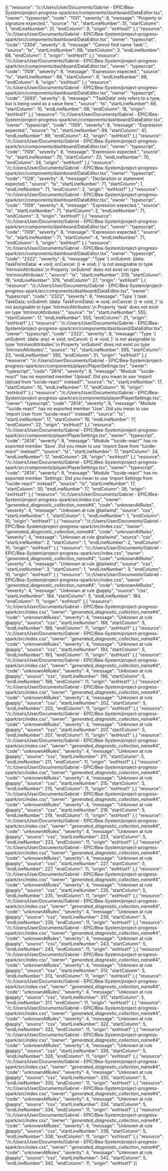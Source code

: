 [{
	"resource": "/c:/Users/User/Documents/Gabriel - EPIC/Bea-System/project-progress-spark/src/components/dashboard/DataEditor.tsx",
	"owner": "typescript",
	"code": "1131",
	"severity": 8,
	"message": "Property or signature expected.",
	"source": "ts",
	"startLineNumber": 31,
	"startColumn": 1,
	"endLineNumber": 31,
	"endColumn": 9,
	"origin": "extHost1"
},{
	"resource": "/c:/Users/User/Documents/Gabriel - EPIC/Bea-System/project-progress-spark/src/components/dashboard/DataEditor.tsx",
	"owner": "typescript",
	"code": "2304",
	"severity": 8,
	"message": "Cannot find name 'task'.",
	"source": "ts",
	"startLineNumber": 68,
	"startColumn": 3,
	"endLineNumber": 68,
	"endColumn": 7,
	"origin": "extHost1"
},{
	"resource": "/c:/Users/User/Documents/Gabriel - EPIC/Bea-System/project-progress-spark/src/components/dashboard/DataEditor.tsx",
	"owner": "typescript",
	"code": "1109",
	"severity": 8,
	"message": "Expression expected.",
	"source": "ts",
	"startLineNumber": 68,
	"startColumn": 8,
	"endLineNumber": 68,
	"endColumn": 9,
	"origin": "extHost1"
},{
	"resource": "/c:/Users/User/Documents/Gabriel - EPIC/Bea-System/project-progress-spark/src/components/dashboard/DataEditor.tsx",
	"owner": "typescript",
	"code": "2693",
	"severity": 8,
	"message": "'TaskData' only refers to a type, but is being used as a value here.",
	"source": "ts",
	"startLineNumber": 68,
	"startColumn": 10,
	"endLineNumber": 68,
	"endColumn": 18,
	"origin": "extHost1"
},{
	"resource": "/c:/Users/User/Documents/Gabriel - EPIC/Bea-System/project-progress-spark/src/components/dashboard/DataEditor.tsx",
	"owner": "typescript",
	"code": "1109",
	"severity": 8,
	"message": "Expression expected.",
	"source": "ts",
	"startLineNumber": 69,
	"startColumn": 41,
	"endLineNumber": 69,
	"endColumn": 42,
	"origin": "extHost1"
},{
	"resource": "/c:/Users/User/Documents/Gabriel - EPIC/Bea-System/project-progress-spark/src/components/dashboard/DataEditor.tsx",
	"owner": "typescript",
	"code": "1109",
	"severity": 8,
	"message": "Expression expected.",
	"source": "ts",
	"startLineNumber": 70,
	"startColumn": 23,
	"endLineNumber": 70,
	"endColumn": 24,
	"origin": "extHost1"
},{
	"resource": "/c:/Users/User/Documents/Gabriel - EPIC/Bea-System/project-progress-spark/src/components/dashboard/DataEditor.tsx",
	"owner": "typescript",
	"code": "1128",
	"severity": 8,
	"message": "Declaration or statement expected.",
	"source": "ts",
	"startLineNumber": 71,
	"startColumn": 1,
	"endLineNumber": 71,
	"endColumn": 2,
	"origin": "extHost1"
},{
	"resource": "/c:/Users/User/Documents/Gabriel - EPIC/Bea-System/project-progress-spark/src/components/dashboard/DataEditor.tsx",
	"owner": "typescript",
	"code": "1109",
	"severity": 8,
	"message": "Expression expected.",
	"source": "ts",
	"startLineNumber": 71,
	"startColumn": 2,
	"endLineNumber": 71,
	"endColumn": 3,
	"origin": "extHost1"
},{
	"resource": "/c:/Users/User/Documents/Gabriel - EPIC/Bea-System/project-progress-spark/src/components/dashboard/DataEditor.tsx",
	"owner": "typescript",
	"code": "1109",
	"severity": 8,
	"message": "Expression expected.",
	"source": "ts",
	"startLineNumber": 71,
	"startColumn": 4,
	"endLineNumber": 71,
	"endColumn": 5,
	"origin": "extHost1"
},{
	"resource": "/c:/Users/User/Documents/Gabriel - EPIC/Bea-System/project-progress-spark/src/components/dashboard/DataEditor.tsx",
	"owner": "typescript",
	"code": "2322",
	"severity": 8,
	"message": "Type '{ onSubmit: (data: TaskFormData) => void; onCancel: () => void; }' is not assignable to type 'IntrinsicAttributes'.\n  Property 'onSubmit' does not exist on type 'IntrinsicAttributes'.",
	"source": "ts",
	"startLineNumber": 379,
	"startColumn": 19,
	"endLineNumber": 379,
	"endColumn": 27,
	"origin": "extHost1"
},{
	"resource": "/c:/Users/User/Documents/Gabriel - EPIC/Bea-System/project-progress-spark/src/components/dashboard/DataEditor.tsx",
	"owner": "typescript",
	"code": "2322",
	"severity": 8,
	"message": "Type '{ task: TaskData; onSubmit: (data: TaskFormData) => void; onCancel: () => void; }' is not assignable to type 'IntrinsicAttributes'.\n  Property 'task' does not exist on type 'IntrinsicAttributes'.",
	"source": "ts",
	"startLineNumber": 555,
	"startColumn": 17,
	"endLineNumber": 555,
	"endColumn": 21,
	"origin": "extHost1"
},{
	"resource": "/c:/Users/User/Documents/Gabriel - EPIC/Bea-System/project-progress-spark/src/components/dashboard/DataEditor.tsx",
	"owner": "typescript",
	"code": "2322",
	"severity": 8,
	"message": "Type '{ onSubmit: (data: any) => void; onCancel: () => void; }' is not assignable to type 'IntrinsicAttributes'.\n  Property 'onSubmit' does not exist on type 'IntrinsicAttributes'.",
	"source": "ts",
	"startLineNumber": 595,
	"startColumn": 23,
	"endLineNumber": 595,
	"endColumn": 31,
	"origin": "extHost1"
},{
	"resource": "/c:/Users/User/Documents/Gabriel - EPIC/Bea-System/project-progress-spark/src/components/player/PlayerSettings.tsx",
	"owner": "typescript",
	"code": "2614",
	"severity": 8,
	"message": "Module '\"lucide-react\"' has no exported member 'Upload'. Did you mean to use 'import Upload from \"lucide-react\"' instead?",
	"source": "ts",
	"startLineNumber": 17,
	"startColumn": 10,
	"endLineNumber": 17,
	"endColumn": 16,
	"origin": "extHost1"
},{
	"resource": "/c:/Users/User/Documents/Gabriel - EPIC/Bea-System/project-progress-spark/src/components/player/PlayerSettings.tsx",
	"owner": "typescript",
	"code": "2614",
	"severity": 8,
	"message": "Module '\"lucide-react\"' has no exported member 'User'. Did you mean to use 'import User from \"lucide-react\"' instead?",
	"source": "ts",
	"startLineNumber": 17,
	"startColumn": 18,
	"endLineNumber": 17,
	"endColumn": 22,
	"origin": "extHost1"
},{
	"resource": "/c:/Users/User/Documents/Gabriel - EPIC/Bea-System/project-progress-spark/src/components/player/PlayerSettings.tsx",
	"owner": "typescript",
	"code": "2614",
	"severity": 8,
	"message": "Module '\"lucide-react\"' has no exported member 'Save'. Did you mean to use 'import Save from \"lucide-react\"' instead?",
	"source": "ts",
	"startLineNumber": 17,
	"startColumn": 24,
	"endLineNumber": 17,
	"endColumn": 28,
	"origin": "extHost1"
},{
	"resource": "/c:/Users/User/Documents/Gabriel - EPIC/Bea-System/project-progress-spark/src/components/player/PlayerSettings.tsx",
	"owner": "typescript",
	"code": "2614",
	"severity": 8,
	"message": "Module '\"lucide-react\"' has no exported member 'Settings'. Did you mean to use 'import Settings from \"lucide-react\"' instead?",
	"source": "ts",
	"startLineNumber": 17,
	"startColumn": 30,
	"endLineNumber": 17,
	"endColumn": 38,
	"origin": "extHost1"
},{
	"resource": "/c:/Users/User/Documents/Gabriel - EPIC/Bea-System/project-progress-spark/src/index.css",
	"owner": "_generated_diagnostic_collection_name_#4",
	"code": "unknownAtRules",
	"severity": 4,
	"message": "Unknown at rule @tailwind",
	"source": "css",
	"startLineNumber": 1,
	"startColumn": 1,
	"endLineNumber": 1,
	"endColumn": 10,
	"origin": "extHost1"
},{
	"resource": "/c:/Users/User/Documents/Gabriel - EPIC/Bea-System/project-progress-spark/src/index.css",
	"owner": "_generated_diagnostic_collection_name_#4",
	"code": "unknownAtRules",
	"severity": 4,
	"message": "Unknown at rule @tailwind",
	"source": "css",
	"startLineNumber": 2,
	"startColumn": 1,
	"endLineNumber": 2,
	"endColumn": 10,
	"origin": "extHost1"
},{
	"resource": "/c:/Users/User/Documents/Gabriel - EPIC/Bea-System/project-progress-spark/src/index.css",
	"owner": "_generated_diagnostic_collection_name_#4",
	"code": "unknownAtRules",
	"severity": 4,
	"message": "Unknown at rule @tailwind",
	"source": "css",
	"startLineNumber": 3,
	"startColumn": 1,
	"endLineNumber": 3,
	"endColumn": 10,
	"origin": "extHost1"
},{
	"resource": "/c:/Users/User/Documents/Gabriel - EPIC/Bea-System/project-progress-spark/src/index.css",
	"owner": "_generated_diagnostic_collection_name_#4",
	"code": "unknownAtRules",
	"severity": 4,
	"message": "Unknown at rule @apply",
	"source": "css",
	"startLineNumber": 184,
	"startColumn": 5,
	"endLineNumber": 184,
	"endColumn": 11,
	"origin": "extHost1"
},{
	"resource": "/c:/Users/User/Documents/Gabriel - EPIC/Bea-System/project-progress-spark/src/index.css",
	"owner": "_generated_diagnostic_collection_name_#4",
	"code": "unknownAtRules",
	"severity": 4,
	"message": "Unknown at rule @apply",
	"source": "css",
	"startLineNumber": 188,
	"startColumn": 5,
	"endLineNumber": 188,
	"endColumn": 11,
	"origin": "extHost1"
},{
	"resource": "/c:/Users/User/Documents/Gabriel - EPIC/Bea-System/project-progress-spark/src/index.css",
	"owner": "_generated_diagnostic_collection_name_#4",
	"code": "unknownAtRules",
	"severity": 4,
	"message": "Unknown at rule @apply",
	"source": "css",
	"startLineNumber": 193,
	"startColumn": 5,
	"endLineNumber": 193,
	"endColumn": 11,
	"origin": "extHost1"
},{
	"resource": "/c:/Users/User/Documents/Gabriel - EPIC/Bea-System/project-progress-spark/src/index.css",
	"owner": "_generated_diagnostic_collection_name_#4",
	"code": "unknownAtRules",
	"severity": 4,
	"message": "Unknown at rule @apply",
	"source": "css",
	"startLineNumber": 198,
	"startColumn": 5,
	"endLineNumber": 198,
	"endColumn": 11,
	"origin": "extHost1"
},{
	"resource": "/c:/Users/User/Documents/Gabriel - EPIC/Bea-System/project-progress-spark/src/index.css",
	"owner": "_generated_diagnostic_collection_name_#4",
	"code": "unknownAtRules",
	"severity": 4,
	"message": "Unknown at rule @apply",
	"source": "css",
	"startLineNumber": 202,
	"startColumn": 5,
	"endLineNumber": 202,
	"endColumn": 11,
	"origin": "extHost1"
},{
	"resource": "/c:/Users/User/Documents/Gabriel - EPIC/Bea-System/project-progress-spark/src/index.css",
	"owner": "_generated_diagnostic_collection_name_#4",
	"code": "unknownAtRules",
	"severity": 4,
	"message": "Unknown at rule @apply",
	"source": "css",
	"startLineNumber": 207,
	"startColumn": 5,
	"endLineNumber": 207,
	"endColumn": 11,
	"origin": "extHost1"
},{
	"resource": "/c:/Users/User/Documents/Gabriel - EPIC/Bea-System/project-progress-spark/src/index.css",
	"owner": "_generated_diagnostic_collection_name_#4",
	"code": "unknownAtRules",
	"severity": 4,
	"message": "Unknown at rule @apply",
	"source": "css",
	"startLineNumber": 211,
	"startColumn": 5,
	"endLineNumber": 211,
	"endColumn": 11,
	"origin": "extHost1"
},{
	"resource": "/c:/Users/User/Documents/Gabriel - EPIC/Bea-System/project-progress-spark/src/index.css",
	"owner": "_generated_diagnostic_collection_name_#4",
	"code": "unknownAtRules",
	"severity": 4,
	"message": "Unknown at rule @apply",
	"source": "css",
	"startLineNumber": 215,
	"startColumn": 5,
	"endLineNumber": 215,
	"endColumn": 11,
	"origin": "extHost1"
},{
	"resource": "/c:/Users/User/Documents/Gabriel - EPIC/Bea-System/project-progress-spark/src/index.css",
	"owner": "_generated_diagnostic_collection_name_#4",
	"code": "unknownAtRules",
	"severity": 4,
	"message": "Unknown at rule @apply",
	"source": "css",
	"startLineNumber": 219,
	"startColumn": 5,
	"endLineNumber": 219,
	"endColumn": 11,
	"origin": "extHost1"
},{
	"resource": "/c:/Users/User/Documents/Gabriel - EPIC/Bea-System/project-progress-spark/src/index.css",
	"owner": "_generated_diagnostic_collection_name_#4",
	"code": "unknownAtRules",
	"severity": 4,
	"message": "Unknown at rule @apply",
	"source": "css",
	"startLineNumber": 223,
	"startColumn": 5,
	"endLineNumber": 223,
	"endColumn": 11,
	"origin": "extHost1"
},{
	"resource": "/c:/Users/User/Documents/Gabriel - EPIC/Bea-System/project-progress-spark/src/index.css",
	"owner": "_generated_diagnostic_collection_name_#4",
	"code": "unknownAtRules",
	"severity": 4,
	"message": "Unknown at rule @apply",
	"source": "css",
	"startLineNumber": 227,
	"startColumn": 5,
	"endLineNumber": 227,
	"endColumn": 11,
	"origin": "extHost1"
},{
	"resource": "/c:/Users/User/Documents/Gabriel - EPIC/Bea-System/project-progress-spark/src/index.css",
	"owner": "_generated_diagnostic_collection_name_#4",
	"code": "unknownAtRules",
	"severity": 4,
	"message": "Unknown at rule @apply",
	"source": "css",
	"startLineNumber": 235,
	"startColumn": 5,
	"endLineNumber": 235,
	"endColumn": 11,
	"origin": "extHost1"
},{
	"resource": "/c:/Users/User/Documents/Gabriel - EPIC/Bea-System/project-progress-spark/src/index.css",
	"owner": "_generated_diagnostic_collection_name_#4",
	"code": "unknownAtRules",
	"severity": 4,
	"message": "Unknown at rule @apply",
	"source": "css",
	"startLineNumber": 239,
	"startColumn": 5,
	"endLineNumber": 239,
	"endColumn": 11,
	"origin": "extHost1"
},{
	"resource": "/c:/Users/User/Documents/Gabriel - EPIC/Bea-System/project-progress-spark/src/index.css",
	"owner": "_generated_diagnostic_collection_name_#4",
	"code": "unknownAtRules",
	"severity": 4,
	"message": "Unknown at rule @apply",
	"source": "css",
	"startLineNumber": 243,
	"startColumn": 5,
	"endLineNumber": 243,
	"endColumn": 11,
	"origin": "extHost1"
},{
	"resource": "/c:/Users/User/Documents/Gabriel - EPIC/Bea-System/project-progress-spark/src/index.css",
	"owner": "_generated_diagnostic_collection_name_#4",
	"code": "unknownAtRules",
	"severity": 4,
	"message": "Unknown at rule @apply",
	"source": "css",
	"startLineNumber": 313,
	"startColumn": 5,
	"endLineNumber": 313,
	"endColumn": 11,
	"origin": "extHost1"
},{
	"resource": "/c:/Users/User/Documents/Gabriel - EPIC/Bea-System/project-progress-spark/src/index.css",
	"owner": "_generated_diagnostic_collection_name_#4",
	"code": "unknownAtRules",
	"severity": 4,
	"message": "Unknown at rule @apply",
	"source": "css",
	"startLineNumber": 317,
	"startColumn": 5,
	"endLineNumber": 317,
	"endColumn": 11,
	"origin": "extHost1"
},{
	"resource": "/c:/Users/User/Documents/Gabriel - EPIC/Bea-System/project-progress-spark/src/index.css",
	"owner": "_generated_diagnostic_collection_name_#4",
	"code": "unknownAtRules",
	"severity": 4,
	"message": "Unknown at rule @apply",
	"source": "css",
	"startLineNumber": 322,
	"startColumn": 5,
	"endLineNumber": 322,
	"endColumn": 11,
	"origin": "extHost1"
},{
	"resource": "/c:/Users/User/Documents/Gabriel - EPIC/Bea-System/project-progress-spark/src/index.css",
	"owner": "_generated_diagnostic_collection_name_#4",
	"code": "unknownAtRules",
	"severity": 4,
	"message": "Unknown at rule @apply",
	"source": "css",
	"startLineNumber": 326,
	"startColumn": 5,
	"endLineNumber": 326,
	"endColumn": 11,
	"origin": "extHost1"
},{
	"resource": "/c:/Users/User/Documents/Gabriel - EPIC/Bea-System/project-progress-spark/src/index.css",
	"owner": "_generated_diagnostic_collection_name_#4",
	"code": "unknownAtRules",
	"severity": 4,
	"message": "Unknown at rule @apply",
	"source": "css",
	"startLineNumber": 330,
	"startColumn": 5,
	"endLineNumber": 330,
	"endColumn": 11,
	"origin": "extHost1"
},{
	"resource": "/c:/Users/User/Documents/Gabriel - EPIC/Bea-System/project-progress-spark/src/index.css",
	"owner": "_generated_diagnostic_collection_name_#4",
	"code": "unknownAtRules",
	"severity": 4,
	"message": "Unknown at rule @apply",
	"source": "css",
	"startLineNumber": 334,
	"startColumn": 5,
	"endLineNumber": 334,
	"endColumn": 11,
	"origin": "extHost1"
},{
	"resource": "/c:/Users/User/Documents/Gabriel - EPIC/Bea-System/project-progress-spark/src/index.css",
	"owner": "_generated_diagnostic_collection_name_#4",
	"code": "unknownAtRules",
	"severity": 4,
	"message": "Unknown at rule @apply",
	"source": "css",
	"startLineNumber": 338,
	"startColumn": 5,
	"endLineNumber": 338,
	"endColumn": 11,
	"origin": "extHost1"
},{
	"resource": "/c:/Users/User/Documents/Gabriel - EPIC/Bea-System/project-progress-spark/src/index.css",
	"owner": "_generated_diagnostic_collection_name_#4",
	"code": "unknownAtRules",
	"severity": 4,
	"message": "Unknown at rule @apply",
	"source": "css",
	"startLineNumber": 342,
	"startColumn": 5,
	"endLineNumber": 342,
	"endColumn": 11,
	"origin": "extHost1"
}]
